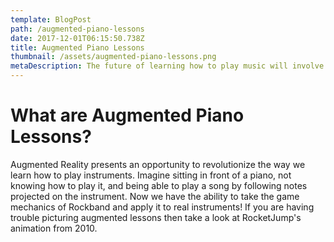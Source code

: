 ```yaml
---
template: BlogPost
path: /augmented-piano-lessons
date: 2017-12-01T06:15:50.738Z
title: Augmented Piano Lessons
thumbnail: /assets/augmented-piano-lessons.png
metaDescription: The future of learning how to play music will involve projections that augment the instrument to gamify the learning process.
---
```


<h1>What are Augmented Piano Lessons?</h1>

Augmented Reality presents an opportunity to revolutionize the way we learn how to play instruments. Imagine sitting in front of a piano, not knowing how to play it, and being able to play a song by following notes projected on the instrument. Now we have the ability to take the game mechanics of Rockband and apply it to real instruments! If you are having trouble picturing augmented lessons then take a look at RocketJump's animation from 2010.
